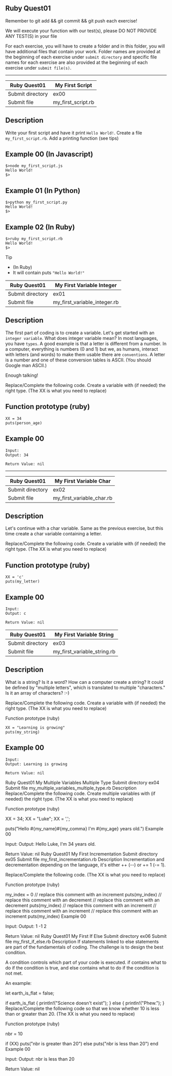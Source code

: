 ## Ruby Quest01
Remember to git add && git commit && git push each exercise!

We will execute your function with our test(s), please DO NOT PROVIDE ANY TEST(S) in your file

For each exercise, you will have to create a folder and in this folder, you will have additional files that contain your work. Folder names are provided at the beginning of each exercise under `submit directory` and specific file names for each exercise are also provided at the beginning of each exercise under `submit file(s)`.

-----------------------------------------------------------------------------------------------------------------------------------------------------------------------

| Ruby Quest01	| My First Script |
| ------------- | --------------- |
| Submit directory	| ex00 |
| Submit file	| my_first_script.rb |

## Description
Write your first script and have it print ```Hello World!```.
Create a file ```my_first_script.rb```.
Add a printing function (see tips)

## Example 00 (In Javascript)
```
$>node my_first_script.js
Hello World!
$>
```
## Example 01 (In Python)
```
$>python my_first_script.py
Hello World!
$>
```
## Example 02 (In Ruby)
```
$>ruby my_first_script.rb
Hello World!
$>
```
Tip
+ (In Ruby)
+ It will contain puts ```"Hello World!"```

| Ruby Quest01	| My First Variable Integer |
| ------------- | ------------------------- |
| Submit directory	| ex01 |
| Submit file	| my_first_variable_integer.rb |

## Description
The first part of coding is to create a variable. Let's get started with an ```integer variable```.
What does integer variable mean?
In most languages, you have `types`. A good example is that a letter is different from a number.
In a computer, everything is numbers (0 and 1) but we, as humans, interact with letters (and words) to make them usable there are `conventions`. A letter is a number and one of these conversion tables is ASCII. (You should Google man ASCII.)

Enough talking!

Replace/Complete the following code. Create a variable with (if needed) the right type.
(The XX is what you need to replace)

## Function prototype (ruby)
```
XX = 34
puts(person_age)
```
## Example 00
```
Input: 
Output: 34

Return Value: nil
```
-----------------------------------------------------------------------------------------------------------------------------------------------------------------------

| Ruby Quest01	| My First Variable Char |
| ------------- | ---------------------- |
| Submit directory	| ex02 |
| Submit file	| my_first_variable_char.rb |

## Description
Let's continue with a char variable. Same as the previous exercise, but this time create a char variable containing a letter.

Replace/Complete the following code. Create a variable with (if needed) the right type.
(The XX is what you need to replace)

## Function prototype (ruby)
```
XX = 'c'
puts(my_letter)
```
## Example 00
```
Input: 
Output: c

Return Value: nil
```
| Ruby Quest01	| My First Variable String |
| ------------- | ------------------------ |
| Submit directory	| ex03 |
| Submit file	| my_first_variable_string.rb |

## Description
What is a string? Is it a word? How can a computer create a string?
It could be defined by "multiple letters", which is translated to multiple "characters."
Is it an array of characters? :-)

Replace/Complete the following code. Create a variable with (if needed) the right type.
(The XX is what you need to replace)

Function prototype (ruby)
```
XX = "Learning is growing"
puts(my_string)
```
## Example 00
```
Input: 
Output: Learning is growing

Return Value: nil
```
Ruby Quest01	My Multiple Variables Multiple Type
Submit directory	ex04
Submit file	my_multiple_variables_multiple_type.rb
Description
Replace/Complete the following code. Create multiple variables with (if needed) the right type.
(The XX is what you need to replace)

Function prototype (ruby)

XX = 34;
XX = "Luke";
XX = ',';

puts("Hello #{my_name}#{my_comma} I'm #{my_age} years old.")
Example 00

Input: 
Output: Hello Luke, I'm 34 years old.

Return Value: nil
Ruby Quest01	My First Incrementation
Submit directory	ex05
Submit file	my_first_incrementation.rb
Description
Incrementation and decrementation depending on the language, it's either ++ (--) or += 1 (-= 1).

Replace/Complete the following code.
(The XX is what you need to replace)

Function prototype (ruby)

my_index = 0
// replace this comment with an increment
puts(my_index)
// replace this comment with an decrement
// replace this comment with an decrement
puts(my_index)
// replace this comment with an increment
// replace this comment with an increment
// replace this comment with an increment
puts(my_index)
Example 00

Input: 
Output: 1
-1
2

Return Value: nil
Ruby Quest01	My First If Else
Submit directory	ex06
Submit file	my_first_if_else.rb
Description
If statements linked to else statements are part of the fundamentals of coding. The challenge is to design the best condition.

A condition controls which part of your code is executed. if contains what to do if the condition is true, and else contains what to do if the condition is not met.

An example:

let earth_is_flat = false;

if earth_is_flat {
  println!("Science doesn't exist");
} else {
  println!("Phew.");
}
Replace/Complete the following code so that we know whether 10 is less than or greater than 20.
(The XX is what you need to replace)

Function prototype (ruby)

nbr = 10

if (XX)
  puts("nbr is greater than 20")
else
  puts("nbr is less than 20")
end
Example 00

Input: 
Output: nbr is less than 20

Return Value: nil
